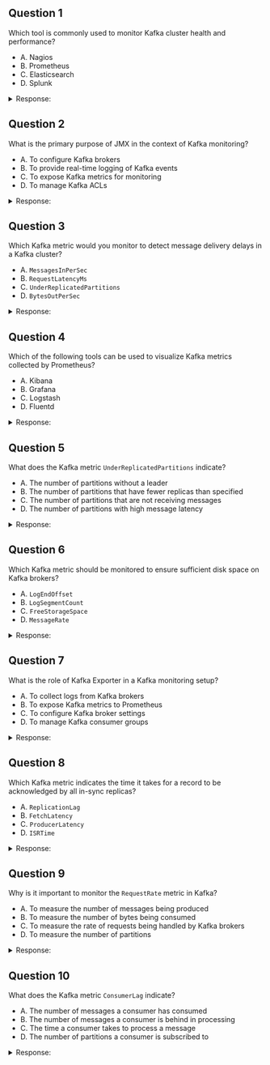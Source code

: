 ## Question 1

Which tool is commonly used to monitor Kafka cluster health and performance?

- A. Nagios
- B. Prometheus
- C. Elasticsearch
- D. Splunk

<details>
<summary>Response:</summary> 

**Answer:** B

**Explanation:**
Prometheus is widely used for monitoring Kafka cluster health and performance. It collects metrics from Kafka brokers, producers, and consumers, and stores them in a time-series database. Prometheus can be used with Grafana for visualizing these metrics.

- A, C, and D are incorrect because while Nagios, Elasticsearch, and Splunk can be used for monitoring and logging, Prometheus is more specialized for metrics collection and monitoring.

</details>

## Question 2

What is the primary purpose of JMX in the context of Kafka monitoring?

- A. To configure Kafka brokers
- B. To provide real-time logging of Kafka events
- C. To expose Kafka metrics for monitoring
- D. To manage Kafka ACLs

<details>
<summary>Response:</summary> 

**Answer:** C

**Explanation:**
JMX (Java Management Extensions) is used to expose Kafka metrics for monitoring. Kafka brokers expose various metrics (such as broker metrics, topic metrics, and consumer group metrics) through JMX, which can be collected and monitored by tools like Prometheus.

- A is incorrect because JMX is not used for configuring Kafka brokers. B is incorrect because JMX is not primarily used for real-time logging. D is incorrect because JMX does not manage Kafka ACLs.

</details>

## Question 3

Which Kafka metric would you monitor to detect message delivery delays in a Kafka cluster?

- A. `MessagesInPerSec`
- B. `RequestLatencyMs`
- C. `UnderReplicatedPartitions`
- D. `BytesOutPerSec`

<details>
<summary>Response:</summary> 

**Answer:** B

**Explanation:**
`RequestLatencyMs` is the Kafka metric that indicates the latency of requests. Monitoring this metric can help detect message delivery delays in a Kafka cluster.

- A, C, and D are incorrect because they measure different aspects: `MessagesInPerSec` measures the rate of messages being produced, `UnderReplicatedPartitions` indicates partition replication issues, and `BytesOutPerSec` measures the rate of bytes being consumed.

</details>

## Question 4

Which of the following tools can be used to visualize Kafka metrics collected by Prometheus?

- A. Kibana
- B. Grafana
- C. Logstash
- D. Fluentd

<details>
<summary>Response:</summary> 

**Answer:** B

**Explanation:**
Grafana is a popular tool used to visualize metrics collected by Prometheus. It can create dashboards to monitor Kafka metrics and provide insights into cluster performance.

- A, C, and D are incorrect because while Kibana is used for visualizing data from Elasticsearch, Logstash and Fluentd are used for log processing, not for visualizing Prometheus metrics.

</details>

## Question 5

What does the Kafka metric `UnderReplicatedPartitions` indicate?

- A. The number of partitions without a leader
- B. The number of partitions that have fewer replicas than specified
- C. The number of partitions that are not receiving messages
- D. The number of partitions with high message latency

<details>
<summary>Response:</summary> 

**Answer:** B

**Explanation:**
The `UnderReplicatedPartitions` metric indicates the number of partitions that have fewer replicas than specified in their replication factor. This metric helps identify potential data reliability issues in the Kafka cluster.

- A, C, and D are incorrect because they describe different aspects of Kafka partition health and performance.

</details>

## Question 6

Which Kafka metric should be monitored to ensure sufficient disk space on Kafka brokers?

- A. `LogEndOffset`
- B. `LogSegmentCount`
- C. `FreeStorageSpace`
- D. `MessageRate`

<details>
<summary>Response:</summary> 

**Answer:** C

**Explanation:**
The `FreeStorageSpace` metric should be monitored to ensure that Kafka brokers have sufficient disk space. This metric helps prevent disk-related issues that can affect Kafka performance and stability.

- A, B, and D are incorrect because they measure different aspects of Kafka performance and health, not disk space availability.

</details>

## Question 7

What is the role of Kafka Exporter in a Kafka monitoring setup?

- A. To collect logs from Kafka brokers
- B. To expose Kafka metrics to Prometheus
- C. To configure Kafka broker settings
- D. To manage Kafka consumer groups

<details>
<summary>Response:</summary> 

**Answer:** B

**Explanation:**
Kafka Exporter is used to expose Kafka metrics to Prometheus. It collects metrics from Kafka brokers and provides them in a format that Prometheus can scrape and store for monitoring purposes.

- A, C, and D are incorrect because Kafka Exporter does not collect logs, configure broker settings, or manage consumer groups.

</details>

## Question 8

Which Kafka metric indicates the time it takes for a record to be acknowledged by all in-sync replicas?

- A. `ReplicationLag`
- B. `FetchLatency`
- C. `ProducerLatency`
- D. `ISRTime`

<details>
<summary>Response:</summary> 

**Answer:** A

**Explanation:**
`ReplicationLag` indicates the time it takes for a record to be acknowledged by all in-sync replicas. Monitoring this metric helps ensure data consistency and reliability within the Kafka cluster.

- B, C, and D are incorrect because they describe different latency measurements related to fetching, producing, and in-sync replica time.

</details>

## Question 9

Why is it important to monitor the `RequestRate` metric in Kafka?

- A. To measure the number of messages being produced
- B. To measure the number of bytes being consumed
- C. To measure the rate of requests being handled by Kafka brokers
- D. To measure the number of partitions

<details>
<summary>Response:</summary> 

**Answer:** C

**Explanation:**
Monitoring the `RequestRate` metric is important because it measures the rate of requests being handled by Kafka brokers. High request rates can indicate high load on the brokers, which may affect their performance.

- A, B, and D are incorrect because they describe different aspects of Kafka performance and health.

</details>

## Question 10

What does the Kafka metric `ConsumerLag` indicate?

- A. The number of messages a consumer has consumed
- B. The number of messages a consumer is behind in processing
- C. The time a consumer takes to process a message
- D. The number of partitions a consumer is subscribed to

<details>
<summary>Response:</summary> 

**Answer:** B

**Explanation:**
The `ConsumerLag` metric indicates the number of messages a consumer is behind in processing. It is a crucial metric for ensuring that consumers are keeping up with the message production rate and not falling behind.

- A, C, and D are incorrect because they describe different aspects of consumer performance and subscriptions.

</details>
